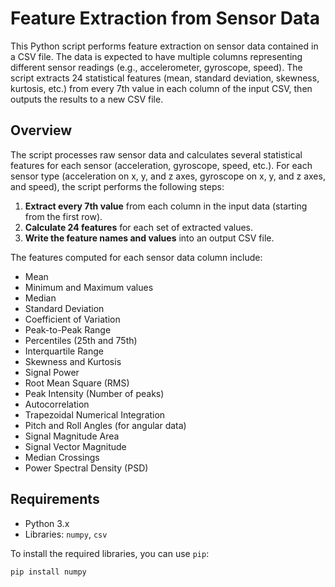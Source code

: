 # Feature Extraction from Sensor Data

This Python script performs feature extraction on sensor data contained in a CSV file. The data is expected to have multiple columns representing different sensor readings (e.g., accelerometer, gyroscope, speed). The script extracts 24 statistical features (mean, standard deviation, skewness, kurtosis, etc.) from every 7th value in each column of the input CSV, then outputs the results to a new CSV file.

## Overview

The script processes raw sensor data and calculates several statistical features for each sensor (acceleration, gyroscope, speed, etc.). For each sensor type (acceleration on x, y, and z axes, gyroscope on x, y, and z axes, and speed), the script performs the following steps:

1. **Extract every 7th value** from each column in the input data (starting from the first row).
2. **Calculate 24 features** for each set of extracted values.
3. **Write the feature names and values** into an output CSV file.

The features computed for each sensor data column include:
- Mean
- Minimum and Maximum values
- Median
- Standard Deviation
- Coefficient of Variation
- Peak-to-Peak Range
- Percentiles (25th and 75th)
- Interquartile Range
- Skewness and Kurtosis
- Signal Power
- Root Mean Square (RMS)
- Peak Intensity (Number of peaks)
- Autocorrelation
- Trapezoidal Numerical Integration
- Pitch and Roll Angles (for angular data)
- Signal Magnitude Area
- Signal Vector Magnitude
- Median Crossings
- Power Spectral Density (PSD)

## Requirements

- Python 3.x
- Libraries: `numpy`, `csv`

To install the required libraries, you can use `pip`:

```bash
pip install numpy
